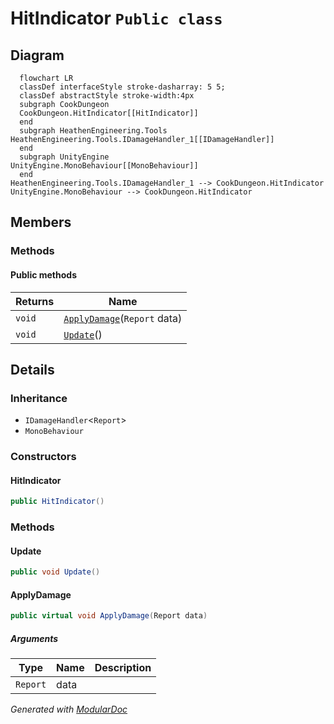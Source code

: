 # HitIndicator `Public class`

## Diagram
```mermaid
  flowchart LR
  classDef interfaceStyle stroke-dasharray: 5 5;
  classDef abstractStyle stroke-width:4px
  subgraph CookDungeon
  CookDungeon.HitIndicator[[HitIndicator]]
  end
  subgraph HeathenEngineering.Tools
HeathenEngineering.Tools.IDamageHandler_1[[IDamageHandler]]
  end
  subgraph UnityEngine
UnityEngine.MonoBehaviour[[MonoBehaviour]]
  end
HeathenEngineering.Tools.IDamageHandler_1 --> CookDungeon.HitIndicator
UnityEngine.MonoBehaviour --> CookDungeon.HitIndicator
```

## Members
### Methods
#### Public  methods
| Returns | Name |
| --- | --- |
| `void` | [`ApplyDamage`](#applydamage)(`Report` data) |
| `void` | [`Update`](#update)() |

## Details
### Inheritance
 - `IDamageHandler`&lt;`Report`&gt;
 - `MonoBehaviour`

### Constructors
#### HitIndicator
```csharp
public HitIndicator()
```

### Methods
#### Update
```csharp
public void Update()
```

#### ApplyDamage
```csharp
public virtual void ApplyDamage(Report data)
```
##### Arguments
| Type | Name | Description |
| --- | --- | --- |
| `Report` | data |   |

*Generated with* [*ModularDoc*](https://github.com/hailstorm75/ModularDoc)

